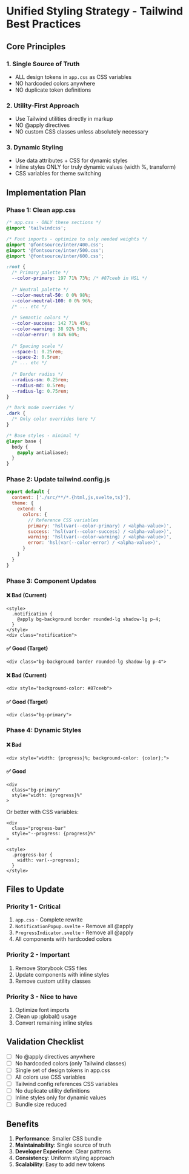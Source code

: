 # Unified Styling Strategy - Tailwind Best Practices

## Core Principles

### 1. **Single Source of Truth**
- ALL design tokens in `app.css` as CSS variables
- NO hardcoded colors anywhere
- NO duplicate token definitions

### 2. **Utility-First Approach**
- Use Tailwind utilities directly in markup
- NO @apply directives
- NO custom CSS classes unless absolutely necessary

### 3. **Dynamic Styling**
- Use data attributes + CSS for dynamic styles
- Inline styles ONLY for truly dynamic values (width %, transform)
- CSS variables for theme switching

## Implementation Plan

### Phase 1: Clean app.css
```css
/* app.css - ONLY these sections */
@import 'tailwindcss';

/* Font imports - optimize to only needed weights */
@import '@fontsource/inter/400.css';
@import '@fontsource/inter/500.css';
@import '@fontsource/inter/600.css';

:root {
  /* Primary palette */
  --color-primary: 197 71% 73%; /* #87ceeb in HSL */
  
  /* Neutral palette */
  --color-neutral-50: 0 0% 98%;
  --color-neutral-100: 0 0% 96%;
  /* ... etc */
  
  /* Semantic colors */
  --color-success: 142 71% 45%;
  --color-warning: 38 92% 50%;
  --color-error: 0 84% 60%;
  
  /* Spacing scale */
  --space-1: 0.25rem;
  --space-2: 0.5rem;
  /* ... etc */
  
  /* Border radius */
  --radius-sm: 0.25rem;
  --radius-md: 0.5rem;
  --radius-lg: 0.75rem;
}

/* Dark mode overrides */
.dark {
  /* Only color overrides here */
}

/* Base styles - minimal */
@layer base {
  body {
    @apply antialiased;
  }
}
```

### Phase 2: Update tailwind.config.js
```js
export default {
  content: ['./src/**/*.{html,js,svelte,ts}'],
  theme: {
    extend: {
      colors: {
        // Reference CSS variables
        primary: 'hsl(var(--color-primary) / <alpha-value>)',
        success: 'hsl(var(--color-success) / <alpha-value>)',
        warning: 'hsl(var(--color-warning) / <alpha-value>)',
        error: 'hsl(var(--color-error) / <alpha-value>)',
      }
    }
  }
}
```

### Phase 3: Component Updates

#### ❌ Bad (Current)
```svelte
<style>
  .notification {
    @apply bg-background border rounded-lg shadow-lg p-4;
  }
</style>
<div class="notification">
```

#### ✅ Good (Target)
```svelte
<div class="bg-background border rounded-lg shadow-lg p-4">
```

#### ❌ Bad (Current)
```svelte
<div style="background-color: #87ceeb">
```

#### ✅ Good (Target)
```svelte
<div class="bg-primary">
```

### Phase 4: Dynamic Styles

#### ❌ Bad
```svelte
<div style="width: {progress}%; background-color: {color};">
```

#### ✅ Good
```svelte
<div 
  class="bg-primary"
  style="width: {progress}%"
>
```

Or better with CSS variables:
```svelte
<div 
  class="progress-bar"
  style="--progress: {progress}%"
>

<style>
  .progress-bar {
    width: var(--progress);
  }
</style>
```

## Files to Update

### Priority 1 - Critical
1. `app.css` - Complete rewrite
2. `NotificationPopup.svelte` - Remove all @apply
3. `ProgressIndicator.svelte` - Remove all @apply
4. All components with hardcoded colors

### Priority 2 - Important
1. Remove Storybook CSS files
2. Update components with inline styles
3. Remove custom utility classes

### Priority 3 - Nice to have
1. Optimize font imports
2. Clean up :global() usage
3. Convert remaining inline styles

## Validation Checklist

- [ ] No @apply directives anywhere
- [ ] No hardcoded colors (only Tailwind classes)
- [ ] Single set of design tokens in app.css
- [ ] All colors use CSS variables
- [ ] Tailwind config references CSS variables
- [ ] No duplicate utility definitions
- [ ] Inline styles only for dynamic values
- [ ] Bundle size reduced

## Benefits

1. **Performance**: Smaller CSS bundle
2. **Maintainability**: Single source of truth
3. **Developer Experience**: Clear patterns
4. **Consistency**: Uniform styling approach
5. **Scalability**: Easy to add new tokens